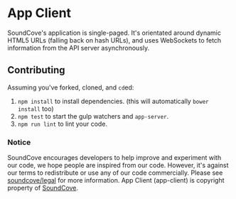 # App Client
SoundCove's application is single-paged.  It's orientated around dynamic HTML5 URLs (falling back on hash URLs), and uses WebSockets to fetch information from the API server asynchronously.

## Contributing
Assuming you've forked, cloned, and `cd`ed:

 1. `npm install` to install dependencies.  (this will automatically `bower install` too)
 2. `npm test` to start the gulp watchers and `app-server`.
 3. `npm run lint` to lint your code.


### Notice
SoundCove encourages developers to help improve and experiment with our code, we hope people are inspired from our code.  However, it's against our terms to redistribute or use any of our code commercially.  Please see [soundcove/legal](https://github.com/soundcove/legal) for more information.  App Client (app-client) is copyright property of [SoundCove](https://github.com/soundcove/legal#us).
